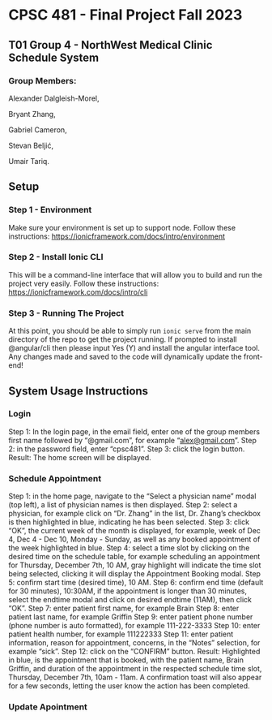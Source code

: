 # CPSC 481 - Final Project Fall 2023
## T01 Group 4 - NorthWest Medical Clinic Schedule System
### Group Members:
Alexander Dalgleish-Morel, 

Bryant Zhang, 

Gabriel Cameron, 

Stevan Beljić, 

Umair Tariq.

## Setup

### Step 1 - Environment
Make sure your environment is set up to support node. Follow these instructions: https://ionicframework.com/docs/intro/environment

### Step 2 - Install Ionic CLI
This will be a command-line interface that will allow you to build and run the project very easily. Follow these instructions: https://ionicframework.com/docs/intro/cli

### Step 3 - Running The Project
At this point, you should be able to simply run `ionic serve` from the main directory of the repo to get the project running. If prompted to install @angular/cli then please input Yes (Y) and install the angular interface tool. Any changes made and saved to the code will dynamically update the front-end!

## System Usage Instructions
### Login
Step 1: In the login page, in the email field, enter one of the group members first name followed by “@gmail.com”, for example “alex@gmail.com”.
Step 2: in the password field, enter “cpsc481”.
Step 3: click the login button.
Result: The home screen will be displayed.
### Schedule Appointment
Step 1: in the home page, navigate to the “Select a physician name” modal (top left), a list of physician names is then displayed.
Step 2: select a physician, for example click on “Dr. Zhang” in the list, Dr. Zhang’s checkbox is then highlighted in blue, indicating he has been selected.
Step 3: click “OK”, the current week of the month is displayed, for example, week of Dec 4, Dec 4 - Dec 10, Monday - Sunday, as well as any booked appointment of the week highlighted in blue.
Step 4: select a time slot by clicking on the desired time on the schedule table, for example scheduling an appointment for Thursday, December 7th, 10 AM, gray highlight will indicate the time slot being selected, clicking it will display the Appointment Booking modal.
Step 5: confirm start time (desired time), 10 AM.
Step 6: confirm end time (default for 30 minutes), 10:30AM, if the appointment is longer than 30 minutes, select the endtime modal and click on desired endtime (11AM), then click “OK”.
Step 7: enter patient first name, for example Brain
Step 8: enter patient last name, for example Griffin
Step 9: enter patient phone number (phone number is auto formatted), for example 111-222-3333
Step 10: enter patient health number, for example 111222333
Step 11: enter patient information, reason for appointment, concerns, in the “Notes” selection, for example “sick”.
Step 12: click on the “CONFIRM” button.
Result: Highlighted in blue, is the appointment that is booked, with the patient name, Brain Griffin, and duration of the appointment in the respected schedule time slot, Thursday, December 7th, 10am - 11am. A confirmation toast will also appear for a few seconds, letting the user know the action has been completed.
### Update Apointment


